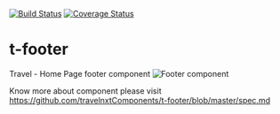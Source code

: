 [![Build Status](https://travis-ci.org/travelnxtComponents/t-footer.svg?branch=master)](https://travis-ci.org/travelnxtComponents/t-footer)
[![Coverage Status](https://coveralls.io/repos/github/travelnxtComponents/t-footer/badge.svg?branch=master)](https://coveralls.io/github/travelnxtComponents/t-footer?branch=master)

# t-footer

Travel - Home Page footer component
<img src="https://github.com/travelnxtComponents/t-footer/blob/master/t-Footer.png" alt="Footer component">

Know more about component please visit https://github.com/travelnxtComponents/t-footer/blob/master/spec.md
